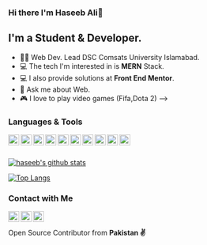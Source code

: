 ### Hi there I'm Haseeb Ali👋


## I'm a Student & Developer.

- 🙋‍♂️ Web Dev. Lead DSC Comsats University Islamabad.
- 💻 The tech I'm interested in is <b>MERN</b> Stack.
- 💻 I also provide solutions at <b>Front End Mentor</b>.
- 💬 Ask me about Web.
- 🎮 I love to play video games (Fifa,Dota 2)
-->
### Languages & Tools

<img align="left" alt="haseebalisajid | React" width=22px src="https://cdn.jsdelivr.net/npm/simple-icons@v3/icons/react.svg">
<img align="left" alt="haseebalisajid | Redux" width=22px src="https://cdn.jsdelivr.net/npm/simple-icons@v3/icons/redux.svg">
<img align="left" alt="haseebalisajid | Javascript" width=22px src="https://cdn.jsdelivr.net/npm/simple-icons@v3/icons/javascript.svg">
<img align="left" alt="haseebalisajid | Firebase" width=22px src="https://cdn.jsdelivr.net/npm/simple-icons@v3/icons/firebase.svg">
<img align="left" alt="haseebalisajid | VS Code" width=22px src="https://cdn.jsdelivr.net/npm/simple-icons@v3/icons/visualstudio.svg">
<img align="left" alt="haseebalisajid | HTML5" width=22px src="https://cdn.jsdelivr.net/npm/simple-icons@v3/icons/html5.svg">
<img align="left" alt="haseebalisajid | CSS" width=22px src="https://cdn.jsdelivr.net/npm/simple-icons@v3/icons/css3.svg">
<img align="left" alt="haseebalisajid | Boostrap" width=22px src="https://cdn.jsdelivr.net/npm/simple-icons@v3/icons/bootstrap.svg">
<img align="left" alt="haseebalisajid | JQuery" width=22px src="https://cdn.jsdelivr.net/npm/simple-icons@v3/icons/jquery.svg">
<img align="left" alt="haseebalisajid | Adobe XD" width=22px src="https://cdn.jsdelivr.net/npm/simple-icons@v3/icons/adobexd.svg">


<br>
<br>

[![haseeb's github stats](https://github-readme-stats.vercel.app/api?username=haseebalisajid)](https://github.com/haseebalisajid/github-readme-stats)

[![Top Langs](https://github-readme-stats.vercel.app/api/top-langs/?username=haseebalisajid)](https://github.com/haseebalisajid/github-readme-stats)

### Contact with Me

[<img align="left" alt="haseebalisajid | Facebook" width=22px src="https://cdn.jsdelivr.net/npm/simple-icons@v3/icons/facebook.svg">][facebook]
[<img align="left" alt="haseebalisajid | Twitter" width=22px src="https://cdn.jsdelivr.net/npm/simple-icons@v3/icons/twitter.svg">][twitter]
[<img align="left" alt="haseebalisajid | LinkedIn" width=22px src="https://cdn.jsdelivr.net/npm/simple-icons@v3/icons/linkedin.svg">][linkedin]
<br>
<br>
Open Source Contributor from <b>Pakistan<b> ✌️

[twitter]: https://twitter.com/iam_haseebali
[linkedin]: https://www.linkedin.com/in/haseeb-ali-720531149/
[facebook]: https://www.facebook.com/CBthecomputerguy/
